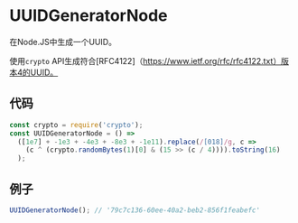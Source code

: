 # UUIDGeneratorNode

在Node.JS中生成一个UUID。

使用`crypto` API生成符合[RFC4122]（https://www.ietf.org/rfc/rfc4122.txt）版本4的UUID。

## 代码

```js
const crypto = require('crypto');
const UUIDGeneratorNode = () =>
  ([1e7] + -1e3 + -4e3 + -8e3 + -1e11).replace(/[018]/g, c =>
    (c ^ (crypto.randomBytes(1)[0] & (15 >> (c / 4)))).toString(16)
  );
```

## 例子

```js
UUIDGeneratorNode(); // '79c7c136-60ee-40a2-beb2-856f1feabefc'
```
